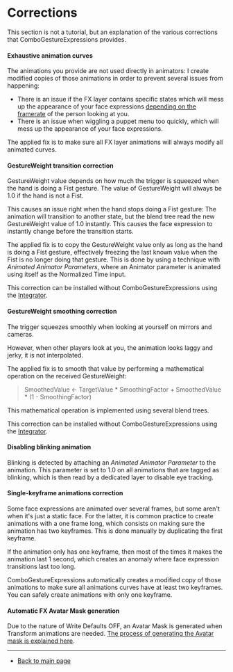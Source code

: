 # Corrections

This section is not a tutorial, but an explanation of the various corrections that ComboGestureExpressions provides.

#### Exhaustive animation curves

The animations you provide are not used directly in animators: I create modified copies of those animations in order to prevent several issues from happening:

- There is an issue if the FX layer contains specific states which will mess up the appearance of your face expressions [depending on the framerate](https://github.com/hai-vr/combo-gesture-expressions-av3/issues/22) of the person looking at you.
- There is an issue when wiggling a puppet menu too quickly, which will mess up the appearance of your face expressions.

The applied fix is to make sure all FX layer animations will always modify all animated curves. 

#### GestureWeight transition correction

GestureWeight value depends on how much the trigger is squeezed when the hand is doing a Fist gesture. The value of GestureWeight will always be 1.0 if the hand is not a Fist.

This causes an issue right when the hand stops doing a Fist gesture: The animation will transition to another state, but the blend tree read the new GestureWeight value of 1.0 instantly. This causes the face expression to instantly change before the transition starts.

The applied fix is to copy the GestureWeight value only as long as the hand is doing a Fist gesture, effectively freezing the last known value when the Fist is no longer doing that gesture. This is done by using a technique with *Animated Animator Parameters*, where an Animator parameter is animated using itself as the Normalized Time input.

This correction can be installed without ComboGestureExpressions using the [Integrator](integrator.md).

#### GestureWeight smoothing correction

The trigger squeezes smoothly when looking at yourself on mirrors and cameras.

However, when other players look at you, the animation looks laggy and jerky, it is not interpolated.

The applied fix is to smooth that value by performing a mathematical operation on the received GestureWeight:

> SmoothedValue ← TargetValue * SmoothingFactor + SmoothedValue * (1 - SmoothingFactor)

This mathematical operation is implemented using several blend trees.

This correction can be installed without ComboGestureExpressions using the [Integrator](integrator.md).

#### Disabling blinking animation

Blinking is detected by attaching an *Animated Animator Parameter* to the animation. This parameter is set to 1.0 on all animations that are tagged as blinking, which is then read by a dedicated layer to disable eye tracking.

#### Single-keyframe animations correction

Some face expressions are animated over several frames, but some aren't when it's just a static face. For the latter, it is common practice to create animations with a one frame long, which consists on making sure the animation has two keyframes. This is done manually by duplicating the first keyframe.

If the animation only has one keyframe, then most of the times it makes the animation last 1 second, which creates an anomaly where face expression transitions last too long.

ComboGestureExpressions automatically creates a modified copy of those animations to make sure all animations curves have at least two keyframes. You can safely create animations with only one keyframe.

#### Automatic FX Avatar Mask generation

Due to the nature of Write Defaults OFF, an Avatar Mask is generated when Transform animations are needed. [The process of generating the Avatar mask is explained here](writedefaults.md).

---

- [Back to main page](index.md)
